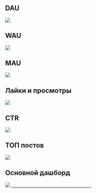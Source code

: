 ## DAU
<img src="https://github.com/avgalkov/Analytic-projects/blob/main/social%20app/assets/DAU.jpg"/>

## WAU
<img src="https://github.com/avgalkov/Analytic-projects/blob/main/social%20app/assets/WAU.jpg"/>

## MAU
<img src="https://github.com/avgalkov/Analytic-projects/blob/main/social%20app/assets/MAU.jpg"/>

## Лайки и просмотры
<img src="https://github.com/avgalkov/Analytic-projects/blob/main/social%20app/assets/Likes%20-%20views.jpg"/>

## CTR
<img src="https://github.com/avgalkov/Analytic-projects/blob/main/social%20app/assets/CTR.jpg"/>

## ТОП постов
<img src="https://github.com/avgalkov/Analytic-projects/blob/main/social%20app/assets/TOP%20posts.jpg"/>

## Основной дашборд
<img src="https://github.com/avgalkov/Analytic-projects/blob/main/social%20app/assets/Main%20dasboard.jpg"/>
________________________________________
